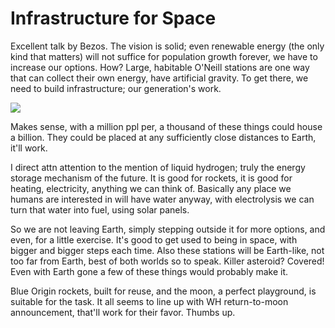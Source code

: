 # Infrastructure for Space

Excellent talk by Bezos. The vision is solid; even renewable energy
(the only kind that matters) will not suffice for population growth
forever, we have to increase our options. How? Large, habitable
O'Neill stations are one way that can collect their own energy, have
artificial gravity. To get there, we need to build infrastructure; our
generation's work.

[![](http://img.youtube.com/vi/GQ98hGUe6FM/0.jpg)](http://www.youtube.com/watch?v=GQ98hGUe6FM)

Makes sense, with a million ppl per, a thousand of these things could
house a billion. They could be placed at any sufficiently close
distances to Earth, it'll work.

I direct attn attention to the mention of liquid hydrogen; truly the
energy storage mechanism of the future. It is good for rockets, it is
good for heating, electricity, anything we can think of. Basically any
place we humans are interested in will have water anyway, with
electrolysis we can turn that water into fuel, using solar panels.

So we are not leaving Earth, simply stepping outside it for more
options, and even, for a little exercise. It's good to get used to
being in space, with bigger and bigger steps each time. Also these
stations will be Earth-like, not too far from Earth, best of both
worlds so to speak. Killer asteroid? Covered! Even with Earth gone a
few of these things would probably make it.

Blue Origin rockets, built for reuse, and the moon, a perfect
playground, is suitable for the task. It all seems to line up with WH
return-to-moon announcement, that'll work for their favor. Thumbs up.

